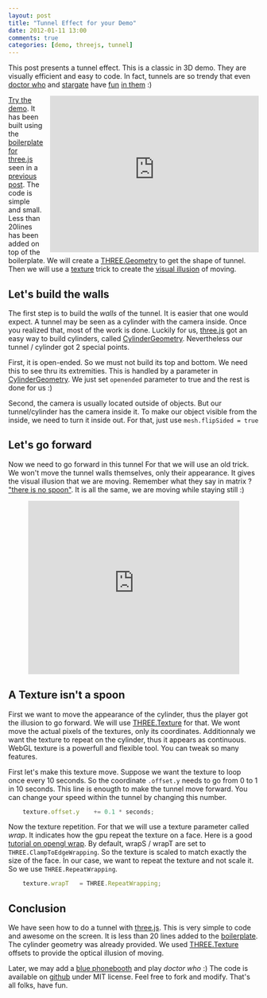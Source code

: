 ```yaml
---
layout: post
title: "Tunnel Effect for your Demo"
date: 2012-01-11 13:00
comments: true
categories: [demo, threejs, tunnel]
---
```


This post presents a tunnel effect.
This is a classic in 3D demo.
They are visually efficient and easy to code.
In fact, tunnels are so trendy that
even
[doctor who](http://en.wikipedia.org/wiki/Doctor_Who)
and
[stargate](http://en.wikipedia.org/wiki/Stargate)
have
[fun](http://www.youtube.com/watch?v=IKo9f5npLNM)
[in them](http://www.youtube.com/watch?v=KDIdJtW0vN4)
:)

<iframe src="http://jeromeetienne.github.com/tunnelgl/"
	webkitallowfullscreen mozallowfullscreen allowfullscreen 
	width="420" height="315" frameborder="0" style="float: right; margin-left: 1em;">
</iframe>

[Try the demo](http://jeromeetienne.github.com/tunnelgl/).
It has been built using the
[boilerplate for three.js](https://github.com/jeromeetienne/threejsboilerplate)
seen in a
[previous post](/blog/2011/12/20/boilerplate-for-three-js/).
The code is simple and small.
Less than 20lines has been added on top of the boilerplate.
We will create a
[THREE.Geometry](https://github.com/mrdoob/three.js/blob/master/src/core/Geometry.js)
to get the shape of tunnel.
Then we will use a
[texture](https://github.com/mrdoob/three.js/blob/master/src/textures/Texture.js)
trick to create the
[visual illusion](http://en.wikipedia.org/wiki/Optical_illusion)
of moving.

<!-- more -->

## Let's build the walls

The first step is to build the *walls* of the tunnel.
It is easier that one would expect.
A tunnel may be seen as a cylinder with the camera inside.
Once you realized that, most of the work is done.
Luckily for us,
[three.js](https://github.com/mrdoob/three.js/)
got an easy way to build cylinders, called
[CylinderGeometry](https://github.com/mrdoob/three.js/blob/master/src/extras/geometries/CylinderGeometry.js).
Nevertheless our tunnel / cylinder got 2 special points.

First, it is open-ended. So we must not build its top and bottom.
We need this to see thru its extremities.
This is handled by a parameter in
[CylinderGeometry](https://github.com/mrdoob/three.js/blob/master/src/extras/geometries/CylinderGeometry.js).
We just set ```openended``` parameter to true and the rest is done for us :)

Second, the camera is usually located outside of objects.
But our tunnel/cylinder has the camera inside it.
To make our object visible from the inside, we need to turn it inside out.
For that, just use ```mesh.flipSided = true```

## Let's go forward

Now we need to go forward in this tunnel
For that we will use an old trick.
We won't move the tunnel walls themselves, only their appearance.
It gives the visual illusion that we are moving.
Remember what they say in matrix ?
["there is no spoon"](http://www.youtube.com/watch?v=dzm8kTIj_0M).
It is all the same, we are moving while staying still :)

<center>
	<iframe width="425" height="349" src="http://www.youtube.com/embed/dzm8kTIj_0M?hl=en&fs=1" frameborder="0" allowfullscreen></iframe>
</center>

## A Texture isn't a spoon

First we want to move the appearance of the cylinder, thus the player got the illusion to go forward.
We will use [THREE.Texture](https://github.com/mrdoob/three.js/blob/master/src/textures/Texture.js) for that.
We wont move the actual pixels of the textures, only its coordinates.
Additionnaly we want the texture to repeat on the cylinder, thus it appears as continuous.
WebGL texture is a powerfull and flexible tool.
You can tweak so many features.

First let's make this texture move.
Suppose we want the texture to loop once every 10 seconds.
So the coordinate ```.offset.y``` needs to go from 0 to 1 in 10 seconds.
This line is enougth to make the tunnel move forward.
You can change your speed within the tunnel by changing this number.

```javascript
	texture.offset.y	+= 0.1 * seconds;
```

Now the texture repetition. 
For that we will use a texture parameter called *wrap*.
It indicates how the gpu repeat the texture on a face.
Here is a good
[tutorial on opengl wrap](http://lucera-project.blogspot.com/2010/06/opengl-wrap.html).
By default, wrapS / wrapT are set to ```THREE.ClampToEdgeWrapping```.
So the texture is scaled to match exactly the size of the face.
In our case, we want to repeat the texture and not scale it.
So we use ```THREE.RepeatWrapping```.

```javascript
	texture.wrapT	= THREE.RepeatWrapping;
```

## Conclusion
We have seen how to do a tunnel with
[three.js](https://github.com/mrdoob/three.js/).
This is very simple to code and awesome on the screen.
It is less than 20 lines added to the [boilerplate](https://github.com/jeromeetienne/threejsboilerplate).
The cylinder geometry was already provided.
We used
[THREE.Texture](https://github.com/mrdoob/three.js/blob/master/src/textures/Texture.js)
offsets to provide the optical illusion of moving.

Later, we may add a [blue phonebooth](http://en.wikipedia.org/wiki/TARDIS)
and play *doctor who* :)
The code is available on
[github](https://github.com/jeromeetienne/tunnelgl)
under MIT license.
Feel free to fork and modify.
That's all folks, have fun.

